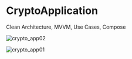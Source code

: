 # CryptoApplication
Clean Architecture, MVVM, Use Cases, Compose

![crypto_app02](https://github.com/No-Bel/CryptoApplication/assets/74195153/207b34e1-bcdd-4423-a592-58dc9c7e663d)

![crypto_app01](https://github.com/No-Bel/CryptoApplication/assets/74195153/d65edfe6-ca80-4dfd-924f-b8db99e5c8ed)
